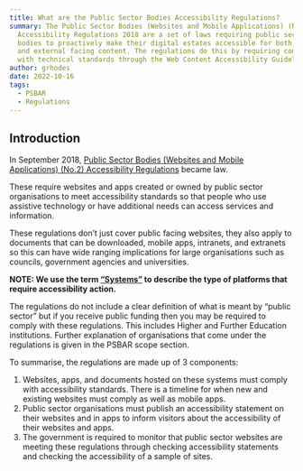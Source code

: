 ```yaml
---
title: What are the Public Sector Bodies Accessibility Regulations?
summary: The Public Sector Bodies (Websites and Mobile Applications) (No.2)
  Accessibility Regulations 2018 are a set of laws requiring public sector
  bodies to proactively make their digital estates accessible for both internal
  and external facing content. The regulations do this by requiring compliance
  with technical standards through the Web Content Accessibility Guidelines 2.1.
author: grhodes
date: 2022-10-16
tags:
  - PSBAR
  - Regulations
---
```

## Introduction

In September 2018, [Public Sector Bodies (Websites and Mobile Applications) (No.2) Accessibility Regulations](http://www.legislation.gov.uk/uksi/2018/952/made) became law.

These require websites and apps created or owned by public sector organisations to meet accessibility standards so that people who use assistive technology or have additional needs can access services and information.

These regulations don’t just cover public facing websites, they also apply to documents that can be downloaded, mobile apps, intranets, and extranets so this can have wide ranging implications for large organisations such as councils, government agencies and universities.

**NOTE: We use the term [“Systems”](https://www.makethingsaccessible.com/glossary/#:~:text=out%20to%20them-,Systems,-When%20we%20say) to describe the type of platforms that require accessibility action.**

The regulations do not include a clear definition of what is meant by “public sector” but if you receive public funding then you may be required to comply with these regulations. This includes Higher and Further Education institutions. Further explanation of organisations that come under the regulations is given in the PSBAR scope section.

To summarise, the regulations are made up of 3 components:

1. Websites, apps, and documents hosted on these systems must comply with accessibility standards. There is a timeline for when new and existing websites must comply as well as mobile apps.
2. Public sector organisations must publish an accessibility statement on their websites and in apps to inform visitors about the accessibility of their websites and apps.
3. The government is required to monitor that public sector websites are meeting these regulations through checking accessibility statements and checking the accessibility of a sample of sites.